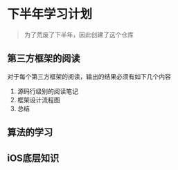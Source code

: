 # 下半年学习计划
> 为了荒废了下半年，因此创建了这个仓库


## 第三方框架的阅读

对于每个第三方框架的阅读，输出的结果必须有如下几个内容

1. 源码行级别的阅读笔记
2. 框架设计流程图
3. 总结


## 算法的学习


## iOS底层知识

